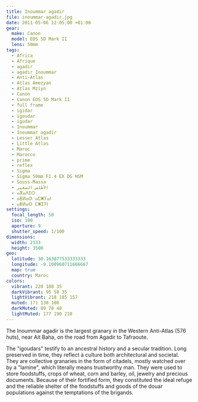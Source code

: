 ```yaml
---
title: Inoummar agadir
file: inoummar-agadir.jpg
date: 2011-05-06 12:05:00 +01:00
gear:
  make: Canon
  model: EOS 5D Mark II
  lens: 50mm
tags:
  - Africa
  - Afrique
  - agadir
  - agadir Inoummar
  - Anti-Atlas
  - Aṭlas Ameẓyan
  - Aṭlas Mẓiyn
  - Canon
  - Canon EOS 5D Mark II
  - full frame
  - igidar
  - igoudar
  - igudar
  - Inoummar
  - Inoummar agadir
  - Lesser Atlas
  - Little Atlas
  - Maroc
  - Marocco
  - prime
  - reflex
  - Sigma
  - Sigma 50mm F1.4 EX DG HSM
  - Souss-Massa
  - الأطلس الصغير
  - ⴰⴳⴰⴷⵉⵔ
  - ⴰⵟⵍⴰⵙ ⴰⵎⵥⵢⴰⵏ
  - ⴰⵟⵍⴰⵙ ⵎⵥⵉⵢⵏ
settings:
  focal_length: 50
  iso: 100
  aperture: 9
  shutter_speed: 1/100
dimensions:
  width: 2333
  height: 3500
geo:
  latitude: 30.163077533333333
  longitude: -9.108960711666667
  map: true
  country: Maroc
colors:
  vibrant: 220 188 35
  darkVibrant: 95 58 35
  lightVibrant: 218 185 157
  muted: 171 138 108
  darkMuted: 89 78 48
  lightMuted: 177 190 210
---
```


The Inoummar agadir is the largest granary in the Western Anti-Atlas (576 huts), near Ait Baha, on the road from Agadir to Tafraoute.

The "igoudars" testify to an ancestral history and a secular tradition. Long preserved in time, they reflect a culture both architectural and societal. They are collective granaries in the form of citadels, mostly watched over by a "lamine", which literally means trustworthy man. They were used to store foodstuffs, crops of wheat, corn and barley, oil, jewelry and precious documents. Because of their fortified form, they constituted the ideal refuge and the reliable shelter of the foodstuffs and goods of the douar populations against the temptations of the brigands.

